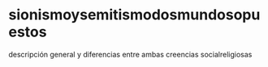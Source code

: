 # sionismoysemitismodosmundosopuestos
descripción general y diferencias entre ambas creencias socialreligiosas
